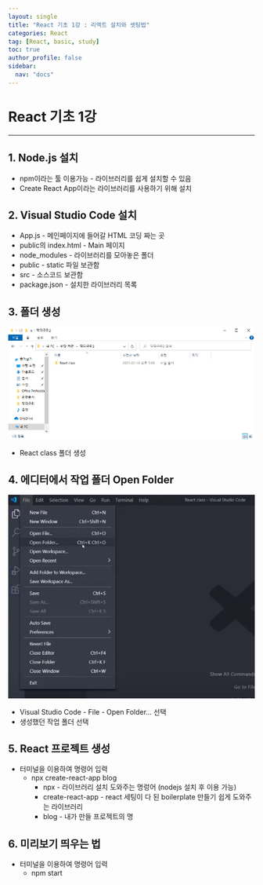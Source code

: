 ```yaml
---
layout: single
title: "React 기초 1강 : 리액트 설치와 셋팅법"
categories: React
tag: [React, basic, study]
toc: true
author_profile: false
sidebar:
  nav: "docs"
---
```

React 기초 1강
=======

---



## 1. Node.js 설치

- npm이라는 툴 이용가능 - 라이브러리를 쉽게 설치할 수 있음
- Create React App이라는 라이브러리를 사용하기 위해 설치



## 2. Visual Studio Code 설치

- App.js - 메인페이지에 들어갈 HTML 코딩 짜는 곳
- public의 index.html - Main 페이지
- node_modules - 라이브러리를 모아놓은 폴더
- public - static 파일 보관함
- src - 소스코드 보관함
- package.json - 설치한 라이브러리 목록



## 3. 폴더 생성

![image-20220216175212486](../../images/CreateFolder.png)

- React class 폴더 생성



## 4. 에디터에서 작업 폴더 Open Folder

![image-20220216175445994](../../images/OpenFolder.png)

- Visual Studio Code - File - Open Folder... 선택
- 생성했던 작업 폴더 선택



## 5. React 프로젝트 생성

- 터미널을 이용하여 명령어 입력
  - npx create-react-app blog
    - npx - 라이브러리 설치 도와주는 명렁어 (nodejs 설치 후 이용 가능)
    - create-react-app - react 세팅이 다 된 boilerplate 만들기 쉽게 도와주는 라이브러리
    - blog - 내가 만들 프로젝트의 명



## 6. 미리보기 띄우는 법

- 터미널을 이용하여 명령어 입력
  - npm start
